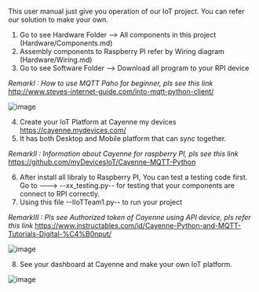 This user manual just give you operation of our IoT project. You can refer our solution to make your own.


1. Go to see Hardware Folder --> All components in this project (Hardware/Components.md)
2. Assembly components to Raspberry PI refer by Wiring diagram (Hardware/Wiring.md)
3. Go to see Software Folder --> Download all program to your RPI device

*RemarkI : How to use MQTT Paho for beginner, pls see this link* http://www.steves-internet-guide.com/into-mqtt-python-client/

![image](https://user-images.githubusercontent.com/56578804/71845781-0616a900-3104-11ea-90a2-f847fad12c38.png)

4. Create your IoT Platform at Cayenne my devices https://cayenne.mydevices.com/
5. It has both Desktop and Mobile platform that can sync together.

*RemarkII : Information about Cayenne for raspberry PI, pls see this link* https://github.com/myDevicesIoT/Cayenne-MQTT-Python

6. After install all libraly to Raspberry PI, You can test a testing code first. Go to ---> --xx_testing.py--
   for testing that your components are connect to RPI correctly.
7. Using this file --IIoTTeam1.py-- to run your project 

*RemarkIII : Pls see Authorized token of Cayenne using API device, pls refer this link* https://www.instructables.com/id/Cayenne-Python-and-MQTT-Tutorials-Digital-%C4%B0nput/

![image](https://user-images.githubusercontent.com/56578804/71845615-a7512f80-3103-11ea-9bcc-2605ee25e60b.png)


8. See your dashboard at Cayenne and make your own IoT platform.

![image](https://user-images.githubusercontent.com/56578804/71784102-8bc62600-302a-11ea-8b14-555ab0a99d50.png)

